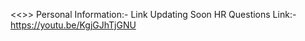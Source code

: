 <<<YT Videos Link>>>
Personal Information:- Link Updating Soon
HR Questions Link:- https://youtu.be/KgjGJhTjGNU
